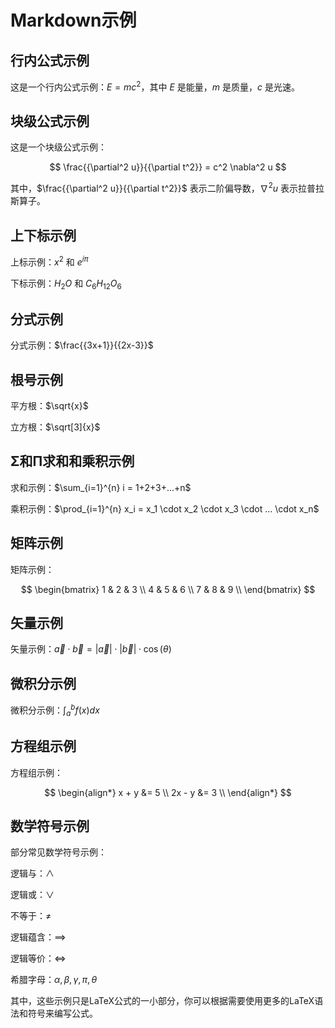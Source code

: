 # Markdown示例

## 行内公式示例

这是一个行内公式示例：$E=mc^2$，其中 $E$ 是能量，$m$ 是质量，$c$ 是光速。

## 块级公式示例

这是一个块级公式示例：

$$
\frac{{\partial^2 u}}{{\partial t^2}} = c^2 \nabla^2 u
$$

其中，$\frac{{\partial^2 u}}{{\partial t^2}}$ 表示二阶偏导数，$\nabla^2 u$ 表示拉普拉斯算子。

## 上下标示例

上标示例：$x^2$ 和 $e^{i\pi}$

下标示例：$H_2O$ 和 $C_6H_{12}O_6$

## 分式示例

分式示例：$\frac{{3x+1}}{{2x-3}}$

## 根号示例

平方根：$\sqrt{x}$

立方根：$\sqrt[3]{x}$

## Σ和Π求和和乘积示例

求和示例：$\sum_{i=1}^{n} i = 1+2+3+...+n$

乘积示例：$\prod_{i=1}^{n} x_i = x_1 \cdot x_2 \cdot x_3 \cdot ... \cdot x_n$

## 矩阵示例

矩阵示例：

$$
\begin{bmatrix}
1 & 2 & 3 \\
4 & 5 & 6 \\
7 & 8 & 9 \\
\end{bmatrix}
$$

## 矢量示例

矢量示例：$\vec{a} \cdot \vec{b} = |\vec{a}| \cdot |\vec{b}| \cdot \cos(\theta)$

## 微积分示例

微积分示例：$\int_{a}^{b} f(x)dx$

## 方程组示例

方程组示例：

$$
\begin{align*}
x + y &= 5 \\
2x - y &= 3 \\
\end{align*}
$$

## 数学符号示例

部分常见数学符号示例：

逻辑与：$\land$

逻辑或：$\lor$

不等于：$\neq$

逻辑蕴含：$\implies$

逻辑等价：$\iff$

希腊字母：$\alpha, \beta, \gamma, \pi, \theta$

其中，这些示例只是LaTeX公式的一小部分，你可以根据需要使用更多的LaTeX语法和符号来编写公式。